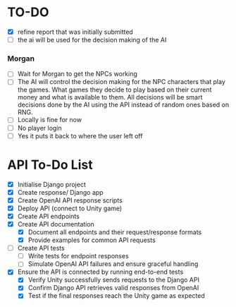 # TO-DO

- [X] refine report that was initially submitted
- [ ] the ai will be used for the decision making of the AI

### Morgan

- [ ] Wait for Morgan to get the NPCs working
- [ ] The AI will control the decision making for the NPC characters that play the games. What games they decide to play based on their current money and what is available to them. All decisions will be smart decisions done by the AI using the API instead of random ones based on RNG.
- [ ] Locally is fine for now
- [ ] No player login
- [ ] Yes it puts it back to where the user left off

# API To-Do List

- [X] Initialise Django project
- [X] Create response/ Django app
- [X] Create OpenAI API response scripts
- [X] Deploy API (connect to Unity game)
- [X] Create API endpoints
- [X] Create API documentation
  - [X] Document all endpoints and their request/response formats
  - [X] Provide examples for common API requests
- [ ] Create API tests
  - [ ] Write tests for endpoint responses
  - [ ] Simulate OpenAI API failures and ensure graceful handling
- [X] Ensure the API is connected by running end-to-end tests
  - [X] Verify Unity successfully sends requests to the Django API
  - [X] Confirm Django API retrieves valid responses from OpenAI
  - [X] Test if the final responses reach the Unity game as expected
